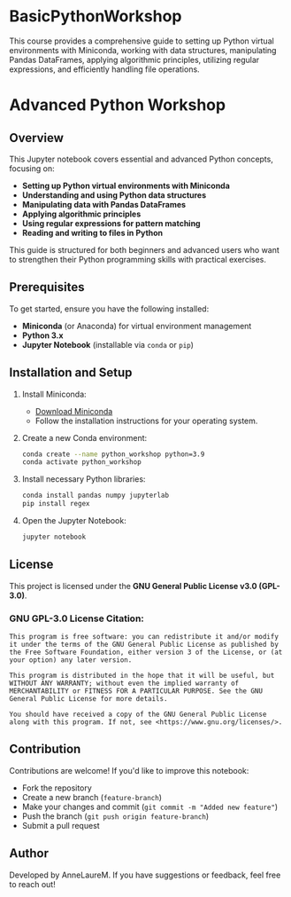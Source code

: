 # BasicPythonWorkshop
This course provides a comprehensive guide to setting up Python virtual environments with Miniconda, working with data structures, manipulating Pandas DataFrames, applying algorithmic principles, utilizing regular expressions, and efficiently handling file operations.

# Advanced Python Workshop

## Overview
This Jupyter notebook covers essential and advanced Python concepts, focusing on:
- **Setting up Python virtual environments with Miniconda**
- **Understanding and using Python data structures**
- **Manipulating data with Pandas DataFrames**
- **Applying algorithmic principles**
- **Using regular expressions for pattern matching**
- **Reading and writing to files in Python**

This guide is structured for both beginners and advanced users who want to strengthen their Python programming skills with practical exercises.

## Prerequisites
To get started, ensure you have the following installed:
- **Miniconda** (or Anaconda) for virtual environment management
- **Python 3.x**
- **Jupyter Notebook** (installable via `conda` or `pip`)

## Installation and Setup
1. Install Miniconda:
   - [Download Miniconda](https://docs.conda.io/en/latest/miniconda.html)
   - Follow the installation instructions for your operating system.
   
2. Create a new Conda environment:
   ```bash
   conda create --name python_workshop python=3.9
   conda activate python_workshop
   ```

3. Install necessary Python libraries:
   ```bash
   conda install pandas numpy jupyterlab
   pip install regex
   ```

4. Open the Jupyter Notebook:
   ```bash
   jupyter notebook
   ```

## License
This project is licensed under the **GNU General Public License v3.0 (GPL-3.0)**.

### GNU GPL-3.0 License Citation:
```
This program is free software: you can redistribute it and/or modify it under the terms of the GNU General Public License as published by the Free Software Foundation, either version 3 of the License, or (at your option) any later version.

This program is distributed in the hope that it will be useful, but WITHOUT ANY WARRANTY; without even the implied warranty of MERCHANTABILITY or FITNESS FOR A PARTICULAR PURPOSE. See the GNU General Public License for more details.

You should have received a copy of the GNU General Public License along with this program. If not, see <https://www.gnu.org/licenses/>.
```

## Contribution
Contributions are welcome! If you'd like to improve this notebook:
- Fork the repository
- Create a new branch (`feature-branch`)
- Make your changes and commit (`git commit -m "Added new feature"`)
- Push the branch (`git push origin feature-branch`)
- Submit a pull request

## Author
Developed by AnneLaureM. If you have suggestions or feedback, feel free to reach out!